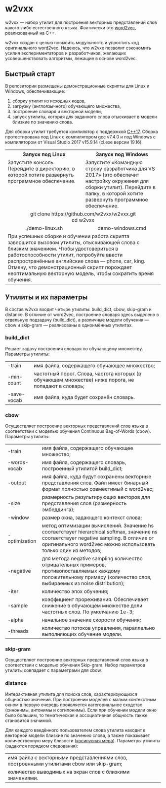 # w2vxx
w2vxx — набор утилит для построения векторных представлений слов какого-либо естественного языка. Фактически это [word2vec](https://ru.wikipedia.org/wiki/Word2vec), реализованный на C++.

w2vxx создан с целью повысить модульность и упростить код оригинального word2vec. Надеюсь, что w2vxx позволит сэкономить усилия экспериментаторов и разработчиков, желающих усовершенствовать алгоритмы, лежащие в основе word2vec.

## Быстрый старт
В репозитории размещены демонстрационные скрипты для Linux и Windows, обеспечивающие:
1. сборку утилит из исходных кодов, 
2. загрузку (англоязычного) обучающего множества,
3. построение словаря и векторной модели,
4. запуск утилиты, которая для заданного слова отыскивает в модели близкие по значению слова.

Для сборки утилит требуется компилятор с поддержкой [C++17](https://ru.wikipedia.org/wiki/C%2B%2B17). Сборка протестирована под Linux с компилятором gcc v7.4.0 и под Windows с компилятором от Visual Studio 2017 v15.9.14 (cl.exe версии 19.16).

<table>
  <tr>
    <th width="50%">Запуск под Linux</th>
    <th>Запуск под Windows</th>
  </tr>
  <tr>
    <td valign="top">Запустите консоль. Перейдите в директорию, в которой хотите развернуть программное обеспечение.</td>
    <td>Запустите «Командную строку разработчика для VS 2017» (это обеспечит настройку окружения для сборки утилит). Перейдите в папку, в которой хотите развернуть программное обеспечение.</td>
  </tr>
  <tr>
    <td colspan="2" align="center">git clone https://github.com/w2vxx/w2vxx.git<br/>cd w2vxx</td>
  </tr>
  <tr>
    <td align="center">./demo-linux.sh</td>
    <td align="center">demo-windows.cmd</td>
  </tr>
  <tr>
    <td colspan="2">При успешных сборке и обучении работа скрипта завершится вызовом утилиты, отыскивающей слова с близким значением. Чтобы удостовериться в работоспособности утилит, попробуйте ввести распространённые английские слова — phone, car, king. Отмечу, что демонстрационный скрипт порождает неоптимальную векторную модель, чтобы сократить время обучения.</td>
  </tr>
</table>

## Утилиты и их параметры
В состав w2vxx входит четыре утилиты: build_dict, cbow, skip-gram и distance. В отличие от word2vec, построение словаря здесь выделено в отдельную подзадачу (build_dict), а различные модели обучения — cbow и skip-gram — реализованы в одноимённых утилитах.

### build_dict
Решает задачу построения словаря по обучающему множеству. Параметры утилиты:

<table>
  <tr>
    <td>-train</td><td>имя файла, содержащего обучающее множество;</td>
  </tr>
  <tr>
    <td>-min-count</td><td>частотный порог. Слова, частота которых (в обучающем множестве) ниже порога, не попадают в словарь;</td>
  </tr>
  <tr>
    <td>-save-vocab</td><td>имя файла, куда будет сохранён словарь.</td>
  </tr>
</table>

### cbow
Осуществляет построение векторных представлений слов языка в соответствии с моделью обучения Continuous Bag-of-Words (cbow). Параметры утилиты:

<table>
  <tr>
    <td>-train</td><td>имя файла, содержащего обучающее множество;</td>
  </tr>
  <tr>
    <td>-words-vocab</td><td>имя файла, содержащего словарь, построенный утилитой build_dict;</td>
  </tr>
  <tr>
    <td>-output</td><td>имя файла, куда будут сохранены векторные представления слов. Файл имеет бинарный формат полностью совместимый с word2vec;</td>
  </tr>
  <tr>
    <td>-size</td><td>размерность результирующих векторов для представления слов (размерность эмбеддинга);</td>
  </tr>
  <tr>
    <td>-window</td><td>размер окна, задающего контекст слова;</td>
  </tr>
  <tr>
    <td>-optimization</td><td>метод оптимизации вычислений. Значение hs соответствует hierarchical softmax, значение ns соответствует negative sampling. В отличие от оригинального word2vec можно использовать только один из методов;</td>
  </tr>
  <tr>
    <td>-negative</td><td>для метода negative sampling количество отрицательных примеров, противопоставляемых каждому положительному примеру (количество слов, выбираемых из noise distribution);</td>
  </tr>
  <tr>
    <td>-iter</td><td>количество эпох обучения;</td>
  </tr>
  <tr>
    <td>-sample</td><td>коэффициент прореживания. Обеспечивает снижение в обучающем множестве доли частотных слов. По умолчанию 1e-3;</td>
  </tr>
  <tr>
    <td>-alpha</td><td>начальное значение скорости обучения;</td>
  </tr>
  <tr>
    <td>-threads</td><td>количество потоков управления, параллельно выполняющих обучение модели.</td>
  </tr>
</table>

### skip-gram
Осуществляет построение векторных представлений слов языка в соответствии с моделью обучения Skip-gram. Набор параметров утилиты совпадает с параметрами для cbow.

### distance
Интерактивная утилита для поиска слов, характеризующихся общностью значений. При построении моделей с малым контекстным окном в первую очередь проявляется категориальное сходство (синонимы, антонимы и согипонимы). Если при обучении модели окно было большим, то тематическая и ассоциативная общность также становится значимой.

Для каждого введённого пользователем слова утилита находит в векторной модели близкие по значению слова, а также показывает количественную меру близости ([косинусная мера](https://en.wikipedia.org/wiki/Cosine_similarity)). Параметры утилиты (задаются порядком следования):

<table>
  <tr>
    <td>имя файла с векторными представлениями слов, построенными утилитами cbow или skip-gram;</td>
  </tr>
  <tr>
    <td>количество выводимых на экран слов с близкими значениями.</td>
  </tr>
</table>
